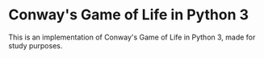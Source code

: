 # Conway's Game of Life in Python 3

This is an implementation of Conway's Game of Life in Python 3, made for study purposes.
